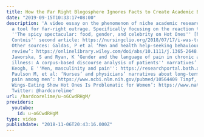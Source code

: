 ```yaml
---
title: How the Far Right Blogosphere Ignores Facts to Create Academic Boogeymen
date: "2019-09-15T10:33:17+08:00"
description: 'A video essay on the phenomenon of niche academic research becoming
  a tool for far-right outrage. Specifically focusing on the reaction to the article
  ''The spicy spectacular: food, gender, and celebrity on Hot Ones'' [https://www.tandfonline.com/doi/abs/10.1080/14680777.2018.1478690?journalCode=rfms20]
  Contois'' second article: https://nursingclio.org/2018/07/17/i-was-trolled-heres-why-im-turning-it-into-a-teaching-opportunity/
  Other sources: Galdas, P et al ‘Men and health help‐seeking behaviour: literature
  review’: https://onlinelibrary.wiley.com/doi/abs/10.1111/j.1365-2648.2004.03331.x
  Jaworska, S and Ryan, K ‘Gender and the language of pain in chronic and terminal
  illness: A corpus-based discourse analysis of patients'' narratives’: https://www.sciencedirect.com/science/article/abs/pii/S0277953618304787
  Keogh, E ''Men, masculinity and pain'': https://researchportal.bath.ac.uk/en/publications/men-masculinity-and-pain
  Paulson M, et al: ‘Nurses’ and physicians’ narratives about long‐term non‐malignant
  pain among men’: https://www.ncbi.nlm.nih.gov/pubmed/10564409 Timpf, K ‘Professor:
  Wings-Eating Show Hot Ones Is Problematic for Women’: https://www.nationalreview.com/2018/07/hot-ones-problematic-women-professor/
  Twitter: @hardcorelime'
url: /hardcorelime/u-o6CwdRHgM/
providers:
  youtube:
    id: u-o6CwdRHgM
type: video
publishdate: "2018-11-06T20:43:16.000Z"
---
```

